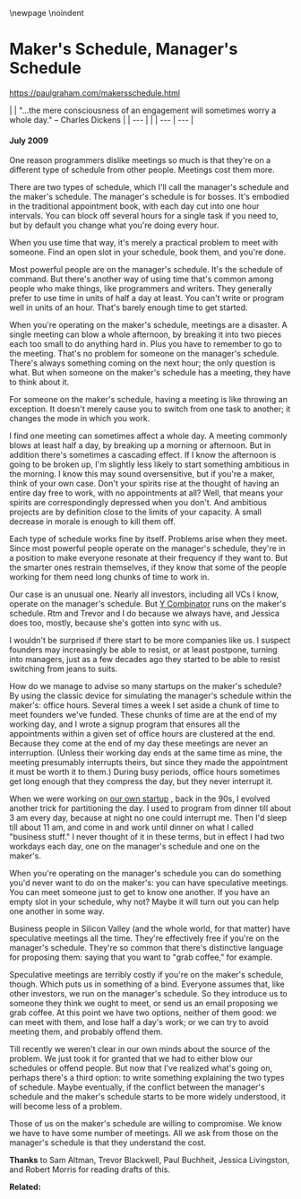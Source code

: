 \newpage
\noindent

Maker's Schedule, Manager's Schedule
====================================


  

<https://paulgraham.com/makersschedule.html>
  




| | "...the mere consciousness of an engagement will sometimes worry a whole day."     – Charles Dickens | | --- | |
| --- | --- |


#### July 2009


  

  

 One reason programmers dislike meetings so much is that they're on
a different type of schedule from other people. Meetings cost them
more.
   

  

 There are two types of schedule, which I'll call the manager's
schedule and the maker's schedule. The manager's schedule is for
bosses. It's embodied in the traditional appointment book, with
each day cut into one hour intervals. You can block off several
hours for a single task if you need to, but by default you change
what you're doing every hour.
   

  

 When you use time that way, it's merely a practical problem to meet
with someone. Find an open slot in your schedule, book them, and
you're done.
   

  

 Most powerful people are on the manager's schedule. It's the
schedule of command. But there's another way of using time that's
common among people who make things, like programmers and writers.
They generally prefer to use time in units of half a day at least.
You can't write or program well in units of an hour. That's barely
enough time to get started.
   

  

 When you're operating on the maker's schedule, meetings are a
disaster. A single meeting can blow a whole afternoon, by breaking
it into two pieces each too small to do anything hard in. Plus you
have to remember to go to the meeting. That's no problem for someone
on the manager's schedule. There's always something coming on the
next hour; the only question is what. But when someone on the
maker's schedule has a meeting, they have to think about it.
   

  

 For someone on the maker's schedule, having a meeting is like
throwing an exception. It doesn't merely cause you to switch from
one task to another; it changes the mode in which you work.
   

  

 I find one meeting can sometimes affect a whole day. A meeting
commonly blows at least half a day, by breaking up a morning or
afternoon. But in addition there's sometimes a cascading effect.
If I know the afternoon is going to be broken up, I'm slightly less
likely to start something ambitious in the morning. I know this
may sound oversensitive, but if you're a maker, think of your own
case. Don't your spirits rise at the thought of having an entire
day free to work, with no appointments at all? Well, that means
your spirits are correspondingly depressed when you don't. And
ambitious projects are by definition close to the limits of your
capacity. A small decrease in morale is enough to kill them off.
   

  

 Each type of schedule works fine by itself. Problems arise when
they meet. Since most powerful people operate on the manager's
schedule, they're in a position to make everyone resonate at their
frequency if they want to. But the smarter ones restrain themselves,
if they know that some of the people working for them need long
chunks of time to work in.
   

  

 Our case is an unusual one. Nearly all investors, including all
VCs I know, operate on the manager's schedule. But
 [Y Combinator](http://ycombinator.com) 
 runs on the maker's schedule. Rtm and Trevor and I do because we
always have, and Jessica does too, mostly, because she's gotten
into sync with us.
   

  

 I wouldn't be surprised if there start to be more companies like
us. I suspect founders may increasingly be able to resist, or at
least postpone, turning into managers, just as a few decades ago
they started to be able to resist switching from jeans
to suits.
   

  

 How do we manage to advise so many startups on the maker's schedule?
By using the classic device for simulating the manager's schedule
within the maker's: office hours. Several times a week I set aside
a chunk of time to meet founders we've funded. These chunks of
time are at the end of my working day, and I wrote a signup program
that ensures all the appointments within a given set of office hours
are clustered at the end. Because they come at the end of my day
these meetings are never an interruption. (Unless their working
day ends at the same time as mine, the meeting presumably interrupts
theirs, but since they made the appointment it must be worth it to
them.) During busy periods, office hours sometimes get long enough
that they compress the day, but they never interrupt it.
   

  

 When we were working on
 [our own startup](https://paulgraham.com/start.html) 
 , back in the 90s, I evolved
another trick for partitioning the day. I used to program from
dinner till about 3 am every day, because at night no one could
interrupt me. Then I'd sleep till about 11 am, and come in and
work until dinner on what I called "business stuff." I never thought
of it in these terms, but in effect I had two workdays each day,
one on the manager's schedule and one on the maker's.
   

  

 When you're operating on the manager's schedule you can do something
you'd never want to do on the maker's: you can have speculative
meetings. You can meet someone just to get to know one another.
If you have an empty slot in your schedule, why not? Maybe it will
turn out you can help one another in some way.
   

  

 Business people in Silicon Valley (and the whole world, for that
matter) have speculative meetings all the time. They're effectively
free if you're on the manager's schedule. They're so common that
there's distinctive language for proposing them: saying that you
want to "grab coffee," for example.
   

  

 Speculative meetings are terribly costly if you're on the maker's
schedule, though. Which puts us in something of a bind. Everyone
assumes that, like other investors, we run on the manager's schedule.
So they introduce us to someone they think we ought to meet, or
send us an email proposing we grab coffee. At this point we have
two options, neither of them good: we can meet with them, and lose
half a day's work; or we can try to avoid meeting them, and probably
offend them.
   

  

 Till recently we weren't clear in our own minds about the source
of the problem. We just took it for granted that we had to either
blow our schedules or offend people. But now that I've realized
what's going on, perhaps there's a third option: to write something
explaining the two types of schedule. Maybe eventually, if the
conflict between the manager's schedule and the maker's schedule
starts to be more widely understood, it will become less of a
problem.
   

  

 Those of us on the maker's schedule are willing to compromise. We
know we have to have some number of meetings. All we ask from those
on the manager's schedule is that they understand the cost.
   

  

  

  

  

  

**Thanks** 
 to Sam Altman, Trevor Blackwell, Paul Buchheit, Jessica Livingston,
and Robert Morris for reading drafts of this.
   

  

  

  

**Related:** 
  

  





